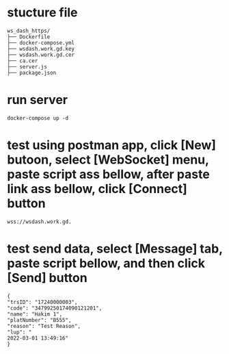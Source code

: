 

# stucture file
	ws_dash_https/
	├── Dockerfile
	├── docker-compose.yml
	├── wsdash.work.gd.key
	├── wsdash.work.gd.cer
	├── ca.cer
	├── server.js
	├── package.json

# run server
    docker-compose up -d

# test using postman app, click [New] butoon, select [WebSocket] menu, paste script ass bellow, after paste link ass bellow, click [Connect] button
    wss://wsdash.work.gd.

# test send data, select [Message] tab, paste script bellow, and then click [Send] button  
    {
    "trsID": "17240000003",
    "code": "34799250174090121201",
    "name": "Hakim 1",
    "platNumber": "B555",
    "reason": "Test Reason",
    "lup": "
    2022-03-01 13:49:16"
    }



